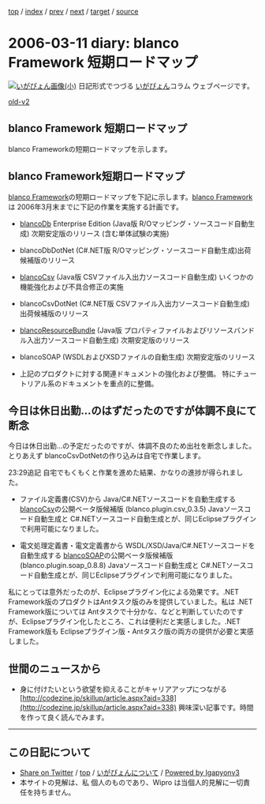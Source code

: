 [top](../index.html) 
 / [index](index.html) 
 / [prev](ig060309.html) 
 / [next](ig060312.html) 
 / [target](https://igapyon.github.io/diary/2006/ig060311.html) 
 / [source](https://github.com/igapyon/diary/blob/master/2006/ig060311.src.md) 

2006-03-11 diary: blanco Framework 短期ロードマップ
=====================================================================================================
[![いがぴょん画像(小)](https://igapyon.github.io/diary/images/iga200306s.jpg "いがぴょん")](https://igapyon.github.io/diary/memo/memoigapyon.html) 日記形式でつづる [いがぴょん](https://igapyon.github.io/diary/memo/memoigapyon.html)コラム ウェブページです。

[old-v2](ig060311-orig.html)

## blanco Framework 短期ロードマップ

blanco Frameworkの短期ロードマップを示します。


## blanco Framework短期ロードマップ

[blanco Framework](http://www.igapyon.jp/blanco/blanco.ja.html)の短期ロードマップを下記に示します。[blanco Framework](http://www.igapyon.jp/blanco/blanco.ja.html)は
2006年3月末までに下記の作業を実施する計画です。

* [blancoDb](http://www.igapyon.jp/blanco/blancodb.html) Enterprise Edition (Java版 R/Oマッピング・ソースコード自動生成)
  次期安定版のリリース (含む単体試験の実施)
  
* blancoDbDotNet (C#.NET版 R/Oマッピング・ソースコード自動生成)出荷候補版のリリース
  
* [blancoCsv](http://www.igapyon.jp/blanco/blancocsv.html) (Java版 CSVファイル入出力ソースコード自動生成)
  いくつかの機能強化および不具合修正の実施
  
* blancoCsvDotNet (C#.NET版 CSVファイル入出力ソースコード自動生成)
  出荷候補版のリリース
  
* [blancoResourceBundle](http://www.igapyon.jp/blanco/blancoresourcebundle.html) (Java版 プロパティファイルおよびリソースバンドル入出力ソースコード自動生成)
  次期安定版のリリース
  
* blancoSOAP (WSDLおよびXSDファイルの自動生成)
  次期安定版のリリース
  
* 上記のプロダクトに対する関連ドキュメントの強化および整備。
  特にチュートリアル系のドキュメントを重点的に整備。

## 今日は休日出勤…のはずだったのですが体調不良にて断念

今日は休日出勤…の予定だったのですが、体調不良のため出社を断念しました。とりあえず blancoCsvDotNetの作り込みは自宅で作業します。

23:29追記 自宅でもくもくと作業を進めた結果、かなりの進捗が得られました。

* ファイル定義書(CSV)から Java/C#.NETソースコードを自動生成する [blancoCsv](http://www.igapyon.jp/blanco/blancocsv.html)の公開ベータ版候補版
  (blanco.plugin.csv_0.3.5)
  Javaソースコード自動生成と C#.NETソースコード自動生成とが、同じEclipseプラグインで利用可能になりました。
  
* 電文処理定義書・電文定義書から WSDL/XSD/Java/C#.NETソースコードを自動生成する [blancoSOAP](http://www.igapyon.jp/blanco/blancosoap.html)の公開ベータ版候補版
  (blanco.plugin.soap_0.8.8)
  Javaソースコード自動生成と C#.NETソースコード自動生成とが、同じEclipseプラグインで利用可能になりました。

私にとっては意外だったのが、Eclipseプラグイン化による効果です。.NET Framework版のプロダクトはAntタスク版のみを提供していました。私は
.NET Framework版については Antタスクで十分かな、などと判断していたのですが、Eclipseプラグイン化したところ、これは便利だと実感しました。.NET
Framework版も Eclipseプラグイン版・Antタスク版の両方の提供が必要と実感しました。

## 世間のニュースから

* 身に付けたいという欲望を抑えることがキャリアアップにつながる
  [http://codezine.jp/skillup/article.aspx?aid=338](http://codezine.jp/skillup/article.aspx?aid=338)
  興味深い記事です。時間を作って良く読んでみます。


----------------------------------------------------------------------------------------------------

## この日記について

* [Share on Twitter](https://twitter.com/intent/tweet?hashtags=igapyon%2Cdiary%2C%E3%81%84%E3%81%8C%E3%81%B4%E3%82%87%E3%82%93&text=blanco+Framework+%E7%9F%AD%E6%9C%9F%E3%83%AD%E3%83%BC%E3%83%89%E3%83%9E%E3%83%83%E3%83%97&url=https%3A%2F%2Figapyon.github.io%2Fdiary%2F2006%2Fig060311.html) / [top](../index.html) / [いがぴょんについて](https://igapyon.github.io/diary/memo/memoigapyon.html) / [Powered by Igapyonv3](https://github.com/igapyon/igapyonv3)
* 本サイトの見解は、私 個人のものであり、Wipro は当個人的見解に一切責任を持ちません。 
